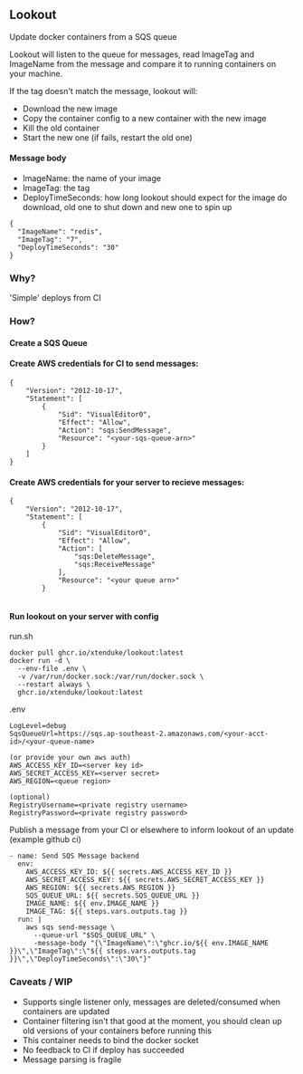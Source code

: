 ## Lookout
Update docker containers from a SQS queue


Lookout will listen to the queue for messages, read ImageTag and ImageName from the message and compare it to running containers on your machine.


If the tag doesn't match the message, lookout will:
- Download the new image
- Copy the container config to a new container with the new image
- Kill the old container
- Start the new one (if fails, restart the old one)

#### Message body
- ImageName: the name of your image
- ImageTag: the tag
- DeployTimeSeconds: how long lookout should expect for the image do download, old one to shut down and new one to spin up
```
{
  "ImageName": "redis",
  "ImageTag": "7",
  "DeployTimeSeconds": "30"
}
```

### Why?
'Simple' deploys from CI


### How?

#### Create a SQS Queue

#### Create AWS credentials for CI to send messages:
```
{
    "Version": "2012-10-17",
    "Statement": [
        {
            "Sid": "VisualEditor0",
            "Effect": "Allow",
            "Action": "sqs:SendMessage",
            "Resource": "<your-sqs-queue-arn>"
        }
    ]
}
```


#### Create AWS credentials for your server to recieve messages:
```
{
    "Version": "2012-10-17",
    "Statement": [
        {
            "Sid": "VisualEditor0",
            "Effect": "Allow",
            "Action": [
                "sqs:DeleteMessage",
                "sqs:ReceiveMessage"
            ],
            "Resource": "<your queue arn>"
        }
   
```


#### Run lookout on your server with config

run.sh
```
docker pull ghcr.io/xtenduke/lookout:latest
docker run -d \
  --env-file .env \
  -v /var/run/docker.sock:/var/run/docker.sock \
  --restart always \
  ghcr.io/xtenduke/lookout:latest
```

.env
```
LogLevel=debug
SqsQueueUrl=https://sqs.ap-southeast-2.amazonaws.com/<your-acct-id>/<your-queue-name>

(or provide your own aws auth)
AWS_ACCESS_KEY_ID=<server key id>
AWS_SECRET_ACCESS_KEY=<server secret>
AWS_REGION=<queue region>

(optional)
RegistryUsername=<private registry username>
RegistryPassword=<private registry password>
```

Publish a message from your CI or elsewhere to inform lookout of an update (example github ci)
```
- name: Send SQS Message backend
  env:
    AWS_ACCESS_KEY_ID: ${{ secrets.AWS_ACCESS_KEY_ID }}
    AWS_SECRET_ACCESS_KEY: ${{ secrets.AWS_SECRET_ACCESS_KEY }}
    AWS_REGION: ${{ secrets.AWS_REGION }}
    SQS_QUEUE_URL: ${{ secrets.SQS_QUEUE_URL }}
    IMAGE_NAME: ${{ env.IMAGE_NAME }}
    IMAGE_TAG: ${{ steps.vars.outputs.tag }}
  run: |
    aws sqs send-message \
      --queue-url "$SQS_QUEUE_URL" \
      -message-body "{\"ImageName\":\"ghcr.io/${{ env.IMAGE_NAME }}\",\"ImageTag\":\"${{ steps.vars.outputs.tag }}\",\"DeployTimeSeconds\":\"30\"}"
```


### Caveats / WIP
- Supports single listener only, messages are deleted/consumed when containers are updated
- Container filtering isn't that good at the moment, you should clean up old versions of your containers before running this
- This container needs to bind the docker socket
- No feedback to CI if deploy has succeeded
- Message parsing is fragile 
